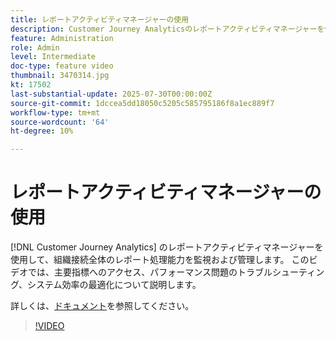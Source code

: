 ```yaml
---
title: レポートアクティビティマネージャーの使用
description: Customer Journey Analyticsのレポートアクティビティマネージャーを使用して、組織接続全体のレポート処理能力を監視および管理します。
feature: Administration
role: Admin
level: Intermediate
doc-type: feature video
thumbnail: 3470314.jpg
kt: 17502
last-substantial-update: 2025-07-30T00:00:00Z
source-git-commit: 1dccea5dd18050c5205c585795186f8a1ec889f7
workflow-type: tm+mt
source-wordcount: '64'
ht-degree: 10%

---
```


# レポートアクティビティマネージャーの使用

[!DNL Customer Journey Analytics] のレポートアクティビティマネージャーを使用して、組織接続全体のレポート処理能力を監視および管理します。 このビデオでは、主要指標へのアクセス、パフォーマンス問題のトラブルシューティング、システム効率の最適化について説明します。

詳しくは、[ドキュメント](https://experienceleague.adobe.com/ja/docs/analytics-platform/using/reporting-activity-manager/reporting-activity-overview)を参照してください。

>[!VIDEO](https://video.tv.adobe.com/v/3470315/?learn=on&captions=jpn)
